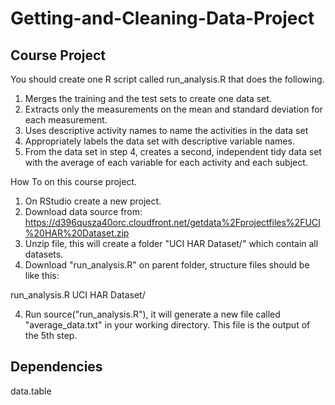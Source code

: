 # Getting-and-Cleaning-Data-Project

## Course Project

You should create one R script called run_analysis.R that does the following. 

1. Merges the training and the test sets to create one data set.
2. Extracts only the measurements on the mean and standard deviation for each measurement. 
3. Uses descriptive activity names to name the activities in the data set
4. Appropriately labels the data set with descriptive variable names. 
5. From the data set in step 4, creates a second, independent tidy data set with the average of each variable for each activity and each subject.

How To on this course project.

1. On RStudio create a new project.
2. Download data source from: https://d396qusza40orc.cloudfront.net/getdata%2Fprojectfiles%2FUCI%20HAR%20Dataset.zip
2. Unzip file, this will create a folder "UCI HAR Dataset/" which contain all datasets.
3. Download "run_analysis.R" on parent folder, structure files should be like this:

  run_analysis.R
  UCI HAR Dataset/
  

4. Run source("run_analysis.R"), it will generate a new file called "average_data.txt" in your working directory. This file
is the output of the 5th step.

## Dependencies
data.table
